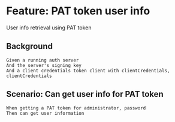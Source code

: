 # Feature: PAT token user info

User info retrieval using PAT token

## Background

    Given a running auth server
    And the server's signing key
    And a client credentials token client with clientCredentials, clientCredentials

## Scenario: Can get user info for PAT token

    When getting a PAT token for administrator, password
    Then can get user information
